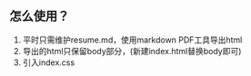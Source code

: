 ## 怎么使用？
1. 平时只需维护resume.md，使用markdown PDF工具导出html
2. 导出的html只保留body部分，(新建index.html替换body即可)
3. 引入index.css